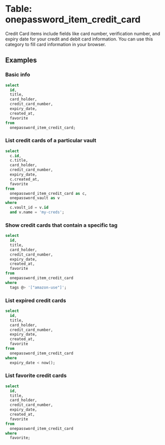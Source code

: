 # Table: onepassword_item_credit_card

Credit Card items include fields like card number, verification number, and expiry date for your credit and debit card information. You can use this category to fill card information in your browser.

## Examples

### Basic info

```sql
select
  id,
  title,
  card_holder,
  credit_card_number,
  expiry_date,
  created_at,
  favorite
from
  onepassword_item_credit_card;
```

### List credit cards of a particular vault

```sql
select
  c.id,
  c.title,
  card_holder,
  credit_card_number,
  expiry_date,
  c.created_at,
  favorite
from
  onepassword_item_credit_card as c,
  onepassword_vault as v
where
  c.vault_id = v.id
  and v.name = 'my-creds';
```

### Show credit cards that contain a specific tag

```sql
select
  id,
  title,
  card_holder,
  credit_card_number,
  expiry_date,
  created_at,
  favorite
from
  onepassword_item_credit_card
where
  tags @> '["amazon-use"]';
```

### List expired credit cards

```sql
select
  id,
  title,
  card_holder,
  credit_card_number,
  expiry_date,
  created_at,
  favorite
from
  onepassword_item_credit_card
where
  expiry_date < now();
```

### List favorite credit cards

```sql
select
  id,
  title,
  card_holder,
  credit_card_number,
  expiry_date,
  created_at,
  favorite
from
  onepassword_item_credit_card
where
  favorite;
```